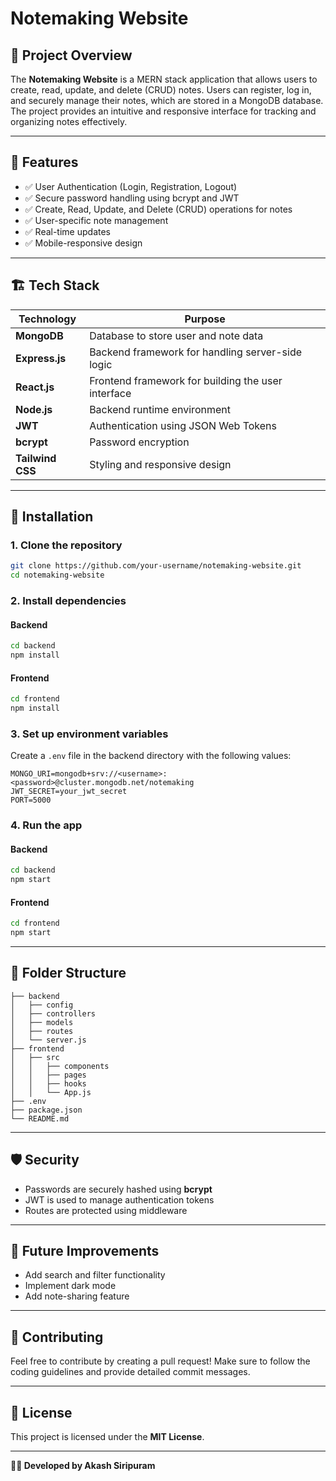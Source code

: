 # Notemaking Website

## 📝 Project Overview  
The **Notemaking Website** is a MERN stack application that allows users to create, read, update, and delete (CRUD) notes. Users can register, log in, and securely manage their notes, which are stored in a MongoDB database. The project provides an intuitive and responsive interface for tracking and organizing notes effectively.  

---

## 🚀 Features  
- ✅ User Authentication (Login, Registration, Logout)  
- ✅ Secure password handling using bcrypt and JWT  
- ✅ Create, Read, Update, and Delete (CRUD) operations for notes  
- ✅ User-specific note management  
- ✅ Real-time updates  
- ✅ Mobile-responsive design  

---

## 🏗️ Tech Stack  
| Technology  | Purpose  |
|------------|---------|
| **MongoDB**  | Database to store user and note data |
| **Express.js**  | Backend framework for handling server-side logic |
| **React.js**  | Frontend framework for building the user interface |
| **Node.js**  | Backend runtime environment |
| **JWT**  | Authentication using JSON Web Tokens |
| **bcrypt**  | Password encryption |
| **Tailwind CSS**  | Styling and responsive design |

---

## 🔑 Installation  
### 1. **Clone the repository**  
```bash  
git clone https://github.com/your-username/notemaking-website.git  
cd notemaking-website  
```

### 2. **Install dependencies**  
#### Backend  
```bash  
cd backend  
npm install  
```

#### Frontend  
```bash  
cd frontend  
npm install  
```

### 3. **Set up environment variables**  
Create a `.env` file in the backend directory with the following values:  
```env  
MONGO_URI=mongodb+srv://<username>:<password>@cluster.mongodb.net/notemaking  
JWT_SECRET=your_jwt_secret  
PORT=5000  
```

### 4. **Run the app**  
#### Backend  
```bash  
cd backend  
npm start  
```

#### Frontend  
```bash  
cd frontend  
npm start  
```


---

## 📂 Folder Structure  
```
├── backend
│   ├── config
│   ├── controllers
│   ├── models
│   ├── routes
│   └── server.js
├── frontend
│   ├── src
│   │   ├── components
│   │   ├── pages
│   │   ├── hooks
│   │   └── App.js
├── .env
├── package.json
└── README.md
```

---

## 🛡️ Security  
- Passwords are securely hashed using **bcrypt**  
- JWT is used to manage authentication tokens  
- Routes are protected using middleware  

---

## 🌟 Future Improvements  
- Add search and filter functionality  
- Implement dark mode  
- Add note-sharing feature  

---

## 🙌 Contributing  
Feel free to contribute by creating a pull request! Make sure to follow the coding guidelines and provide detailed commit messages.  

---

## 📄 License  
This project is licensed under the **MIT License**.  

---

**👨‍💻 Developed by Akash Siripuram**
